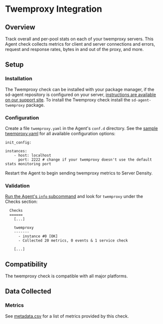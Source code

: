 # Twemproxy Integration

## Overview

Track overall and per-pool stats on each of your twemproxy servers. This Agent check collects metrics for client and server connections and errors, request and response rates, bytes in and out of the proxy, and more.

## Setup
### Installation

The Twemproxy check can be installed with your package manager, if the sd-agent repository is configured on your server, [instructions are available on our support site](https://support.serverdensity.com/hc/en-us/search?query=Twemproxy). To install the Twemproxy check install the `sd-agent-twemproxy` package.

### Configuration

Create a file `twemproxy.yaml` in the Agent's `conf.d` directory. See the [sample twemproxy.yaml](https://github.com/DataDog/integrations-core/blob/master/twemproxy/conf.yaml.example) for all available configuration options:

```
init_config:

instances:
    - host: localhost
      port: 2222 # change if your twemproxy doesn't use the default stats monitoring port
```

Restart the Agent to begin sending twemproxy metrics to Server Density.

### Validation

[Run the Agent's `info` subcommand](https://docs.datadoghq.com/agent/faq/agent-status-and-information/) and look for `twemproxy` under the Checks section:

```
  Checks
  ======
    [...]

    twemproxy
    -------
      - instance #0 [OK]
      - Collected 20 metrics, 0 events & 1 service check

    [...]
```

## Compatibility

The twemproxy check is compatible with all major platforms.

## Data Collected
### Metrics

See [metadata.csv](metadata.csv) for a list of metrics provided by this check.

